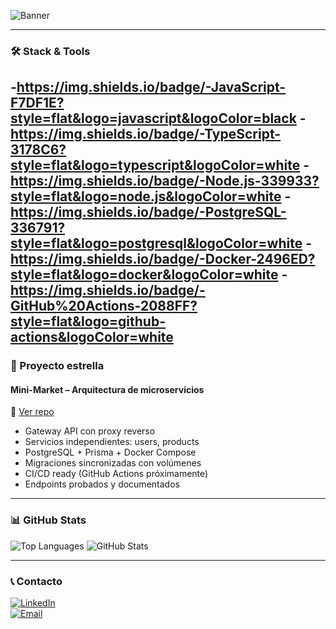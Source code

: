 

![Banner](https://capsule-render.vercel.app/api?type=rect&color=0d1117&height=180&section=header&text=Carlos%20M.%20Achinquipa&fontSize=50&fontColor=39d353)

---

### 🛠️ Stack & Tools
-https://img.shields.io/badge/-JavaScript-F7DF1E?style=flat&logo=javascript&logoColor=black
-https://img.shields.io/badge/-TypeScript-3178C6?style=flat&logo=typescript&logoColor=white
-https://img.shields.io/badge/-Node.js-339933?style=flat&logo=node.js&logoColor=white
-https://img.shields.io/badge/-PostgreSQL-336791?style=flat&logo=postgresql&logoColor=white
-https://img.shields.io/badge/-Docker-2496ED?style=flat&logo=docker&logoColor=white
-https://img.shields.io/badge/-GitHub%20Actions-2088FF?style=flat&logo=github-actions&logoColor=white
---

### 🚀 Proyecto estrella
#### **Mini-Market** – Arquitectura de microservicios  
🔗 [Ver repo](https://github.com/carlos456dddd/mini-market-fresh)  
- Gateway API con proxy reverso
- Servicios independientes: users, products
- PostgreSQL + Prisma + Docker Compose
- Migraciones sincronizadas con volúmenes
- CI/CD ready (GitHub Actions próximamente)
- Endpoints probados y documentados
---

### 📊 GitHub Stats
![Top Languages](https://github-readme-stats.vercel.app/api/top-langs/?username=carlos456dddd&layout=compact&theme=dark)
![GitHub Stats](https://github-readme-stats.vercel.app/api?username=carlos456dddd&show_icons=true&theme=dark)

---

### 📞 Contacto
[![LinkedIn](https://img.shields.io/badge/LinkedIn-0A66C2?style=flat&logo=linkedin&logoColor=white)](https://linkedin.com/in/carlos-alberto-mamani-achinquipa-02a2231b2)  
[![Email](https://img.shields.io/badge/Email-D14836?style=flat&logo=gmail&logoColor=white)](mailto:starnear9995@gmail.com)

